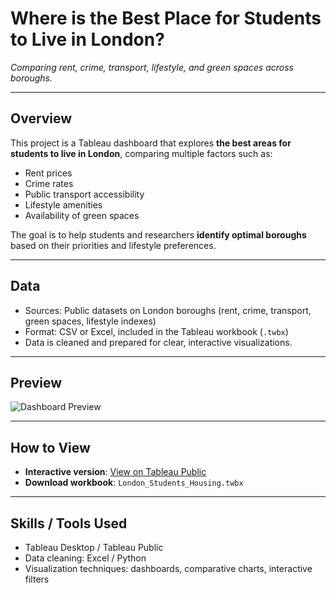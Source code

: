 # Where is the Best Place for Students to Live in London?
*Comparing rent, crime, transport, lifestyle, and green spaces across boroughs.*

---

## Overview
This project is a Tableau dashboard that explores **the best areas for students to live in London**, comparing multiple factors such as:

- Rent prices  
- Crime rates  
- Public transport accessibility  
- Lifestyle amenities  
- Availability of green spaces  

The goal is to help students and researchers **identify optimal boroughs** based on their priorities and lifestyle preferences.

---

## Data
- Sources: Public datasets on London boroughs (rent, crime, transport, green spaces, lifestyle indexes)  
- Format: CSV or Excel, included in the Tableau workbook (`.twbx`)  
- Data is cleaned and prepared for clear, interactive visualizations.

---

## Preview
![Dashboard Preview](gifs/dashboard_preview.gif)  

---

## How to View
- **Interactive version**: [View on Tableau Public](https://public.tableau.com/views/BestboroughsforstudentsinLondon/FindingAffordableSafeHousinginLondonforStudents2?:language=en-US&:sid=&:redirect=auth&:display_count=n&:origin=viz_share_link)  
- **Download workbook**: `London_Students_Housing.twbx`  

---

## Skills / Tools Used
- Tableau Desktop / Tableau Public  
- Data cleaning: Excel / Python
- Visualization techniques: dashboards, comparative charts, interactive filters
